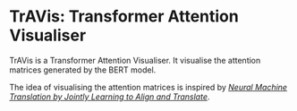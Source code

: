 # TrAVis: Transformer Attention Visualiser

TrAVis is a Transformer Attention Visualiser. It visualise the attention matrices generated by the BERT model.

The idea of visualising the attention matrices is inspired by [_Neural Machine Translation by Jointly Learning to Align and Translate_](https://arxiv.org/abs/1409.0473).
